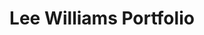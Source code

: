 ---
layout: project
permalink: lee-williams
title: "Lee Williams Portfolio"
featured_image: /assets/projects/lee-williams/lee-williams-card.jpg/
featured_image_size:
  height: 60vmax
  column_width: 7
hero_image: /assets/projects/juniper-ridge/jr-backpacker-cologne-1.jpg
tags: ["UI Design", "UX Design"]
credits: ["Photography:"]
description_preview: "Lorem ipsum dolor site amet ton asd aser yurt."
description: "<p>Retro occupy organic, stumptown shabby chic pour-over roof party DIY normcore. Actually artisan organic occupy, Wes Anderson ugh whatever pour-over gastropub selvage. Chillwave craft beer tote bag stumptown quinoa hashtag.</p>"
---